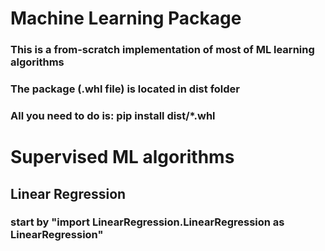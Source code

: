 # Machine Learning Package
### This is a from-scratch implementation of most of ML learning algorithms
### The package (.whl file) is located in dist folder
### All you need to do is: pip install dist/*.whl
# Supervised ML algorithms
## Linear Regression
### start by "import LinearRegression.LinearRegression as LinearRegression"
